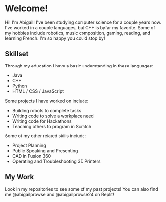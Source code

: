 # Welcome!
Hi! I'm Abigail!  I've been studying computer science for a couple years now.  I've worked in a couple languages, but C++ is byfar my favorite.  Some of my hobbies include robotics, music composition, gaming, reading, and learning French. I'm so happy you could stop by!

## Skillset
Through my education I have a basic understanding in these languages:
- Java
- C++
- Python
- HTML / CSS / JavaScript

Some projects I have worked on include:
- Building robots to complete tasks
- Writing code to solve a workplace need
- Writing code for Hackathons
- Teaching others to program in Scratch

Some of my other related skills include:
- Project Planning
- Public Speaking and Presenting
- CAD in Fusion 360
- Operating and Troubleshooting 3D Printers

## My Work
Look in my repositories to see some of my past projects!
You can also find me @abigailprowse and @abigailprowse24 on Replit!
<!---
abigailprowse/abigailprowse is a ✨ special ✨ repository because its `README.md` (this file) appears on your GitHub profile.
You can click the Preview link to take a look at your changes.
--->

